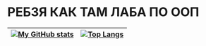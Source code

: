 # РЕБЗЯ КАК ТАМ ЛАБА ПО ООП
| [![My GitHub stats](https://github-readme-stats.vercel.app/api?username=Artyom-Gerchik&theme=cobalt2&hide_border=true&bg_color=00000000)](https://github.com/anuraghazra/github-readme-stats) | [![Top Langs](https://github-readme-stats.vercel.app/api/top-langs/?username=Artyom-Gerchik&layout=compact&theme=cobalt2&hide_border=true&bg_color=00000000)](https://github.com/anuraghazra/github-readme-stats) |
| ----------- | ----------- |
